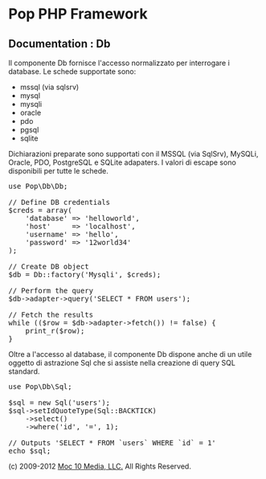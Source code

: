 Pop PHP Framework
=================

Documentation : Db
------------------

Il componente Db fornisce l'accesso normalizzato per interrogare i database. Le schede supportate sono:

* mssql (via sqlsrv)
* mysql
* mysqli
* oracle
* pdo
* pgsql
* sqlite

Dichiarazioni preparate sono supportati con il MSSQL (via SqlSrv), MySQLi, Oracle, PDO, PostgreSQL e SQLite adapaters. I valori di escape sono disponibili per tutte le schede.

<pre>
use Pop\Db\Db;

// Define DB credentials
$creds = array(
    'database' => 'helloworld',
    'host'     => 'localhost',
    'username' => 'hello',
    'password' => '12world34'
);

// Create DB object
$db = Db::factory('Mysqli', $creds);

// Perform the query
$db->adapter->query('SELECT * FROM users');

// Fetch the results
while (($row = $db->adapter->fetch()) != false) {
    print_r($row);
}
</pre>

Oltre a l'accesso al database, il componente Db dispone anche di un utile oggetto di astrazione Sql che si assiste nella creazione di query SQL standard.

<pre>
use Pop\Db\Sql;

$sql = new Sql('users');
$sql->setIdQuoteType(Sql::BACKTICK)
    ->select()
    ->where('id', '=', 1);

// Outputs 'SELECT * FROM `users` WHERE `id` = 1'
echo $sql;
</pre>

(c) 2009-2012 [Moc 10 Media, LLC.](http://www.moc10media.com) All Rights Reserved.

